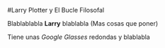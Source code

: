 #Larry Plotter y El Bucle Filosofal

Blablablabla **Larry** blablabla
(Mas cosas que poner)

Tiene unas *Google Glasses* redondas y blablabla